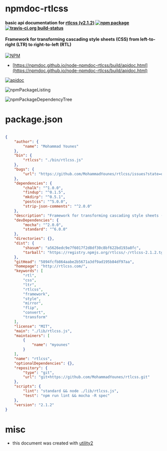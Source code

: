 # npmdoc-rtlcss

#### basic api documentation for  [rtlcss (v2.1.2)](http://rtlcss.com/)  [![npm package](https://img.shields.io/npm/v/npmdoc-rtlcss.svg?style=flat-square)](https://www.npmjs.org/package/npmdoc-rtlcss) [![travis-ci.org build-status](https://api.travis-ci.org/npmdoc/node-npmdoc-rtlcss.svg)](https://travis-ci.org/npmdoc/node-npmdoc-rtlcss)

#### Framework for transforming cascading style sheets (CSS) from left-to-right (LTR) to right-to-left (RTL)

[![NPM](https://nodei.co/npm/rtlcss.png?downloads=true&downloadRank=true&stars=true)](https://www.npmjs.com/package/rtlcss)

- [https://npmdoc.github.io/node-npmdoc-rtlcss/build/apidoc.html](https://npmdoc.github.io/node-npmdoc-rtlcss/build/apidoc.html)

[![apidoc](https://npmdoc.github.io/node-npmdoc-rtlcss/build/screenCapture.buildCi.browser.%252Ftmp%252Fbuild%252Fapidoc.html.png)](https://npmdoc.github.io/node-npmdoc-rtlcss/build/apidoc.html)

![npmPackageListing](https://npmdoc.github.io/node-npmdoc-rtlcss/build/screenCapture.npmPackageListing.svg)

![npmPackageDependencyTree](https://npmdoc.github.io/node-npmdoc-rtlcss/build/screenCapture.npmPackageDependencyTree.svg)



# package.json

```json

{
    "author": {
        "name": "Mohammad Younes"
    },
    "bin": {
        "rtlcss": "./bin/rtlcss.js"
    },
    "bugs": {
        "url": "https://github.com/MohammadYounes/rtlcss/issues?state=open"
    },
    "dependencies": {
        "chalk": "^1.0.0",
        "findup": "^0.1.5",
        "mkdirp": "^0.5.1",
        "postcss": "^5.0.0",
        "strip-json-comments": "^2.0.0"
    },
    "description": "Framework for transforming cascading style sheets (CSS) from left-to-right (LTR) to right-to-left (RTL)",
    "devDependencies": {
        "mocha": "^2.0.0",
        "standard": "^6.0.0"
    },
    "directories": {},
    "dist": {
        "shasum": "a5626edc9e7f6017f2d8df30c8bf622bd193a8fc",
        "tarball": "https://registry.npmjs.org/rtlcss/-/rtlcss-2.1.2.tgz"
    },
    "gitHead": "5894fcfb864aabe2b5671a3df9ad195b84df97aa",
    "homepage": "http://rtlcss.com/",
    "keywords": [
        "rtl",
        "css",
        "ltr",
        "rtlcss",
        "framework",
        "style",
        "mirror",
        "flip",
        "convert",
        "transform"
    ],
    "license": "MIT",
    "main": "./lib/rtlcss.js",
    "maintainers": [
        {
            "name": "myounes"
        }
    ],
    "name": "rtlcss",
    "optionalDependencies": {},
    "repository": {
        "type": "git",
        "url": "git+https://github.com/MohammadYounes/rtlcss.git"
    },
    "scripts": {
        "lint": "standard && node ./lib/rtlcss.js",
        "test": "npm run lint && mocha -R spec"
    },
    "version": "2.1.2"
}
```



# misc
- this document was created with [utility2](https://github.com/kaizhu256/node-utility2)
